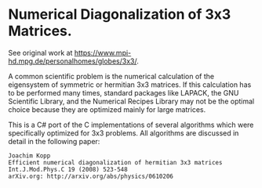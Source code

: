# Numerical Diagonalization of 3x3 Matrices.
See original work at https://www.mpi-hd.mpg.de/personalhomes/globes/3x3/.

A common scientific problem is the numerical calculation of the
eigensystem of symmetric or hermitian 3x3 matrices. If this
calculation has to be performed many times, standard packages
like LAPACK, the GNU Scientific Library, and the Numerical Recipes
Library may not be the optimal choice because they are optimized
mainly for large matrices.

This is a C# port of the C implementations of several algorithms
which were specifically optimized for 3x3 problems.
All algorithms are discussed in detail in the following paper:

```
Joachim Kopp
Efficient numerical diagonalization of hermitian 3x3 matrices
Int.J.Mod.Phys.C 19 (2008) 523-548
arXiv.org: http://arxiv.org/abs/physics/0610206
```
